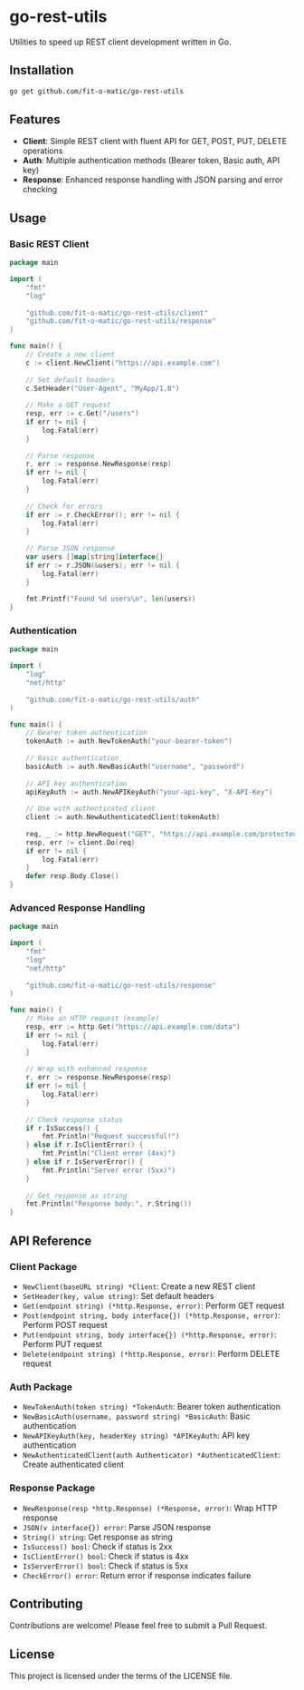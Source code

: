 # go-rest-utils

Utilities to speed up REST client development written in Go.

## Installation

```bash
go get github.com/fit-o-matic/go-rest-utils
```

## Features

- **Client**: Simple REST client with fluent API for GET, POST, PUT, DELETE operations
- **Auth**: Multiple authentication methods (Bearer token, Basic auth, API key)
- **Response**: Enhanced response handling with JSON parsing and error checking

## Usage

### Basic REST Client

```go
package main

import (
    "fmt"
    "log"
    
    "github.com/fit-o-matic/go-rest-utils/client"
    "github.com/fit-o-matic/go-rest-utils/response"
)

func main() {
    // Create a new client
    c := client.NewClient("https://api.example.com")
    
    // Set default headers
    c.SetHeader("User-Agent", "MyApp/1.0")
    
    // Make a GET request
    resp, err := c.Get("/users")
    if err != nil {
        log.Fatal(err)
    }
    
    // Parse response
    r, err := response.NewResponse(resp)
    if err != nil {
        log.Fatal(err)
    }
    
    // Check for errors
    if err := r.CheckError(); err != nil {
        log.Fatal(err)
    }
    
    // Parse JSON response
    var users []map[string]interface{}
    if err := r.JSON(&users); err != nil {
        log.Fatal(err)
    }
    
    fmt.Printf("Found %d users\n", len(users))
}
```

### Authentication

```go
package main

import (
    "log"
    "net/http"
    
    "github.com/fit-o-matic/go-rest-utils/auth"
)

func main() {
    // Bearer token authentication
    tokenAuth := auth.NewTokenAuth("your-bearer-token")
    
    // Basic authentication
    basicAuth := auth.NewBasicAuth("username", "password")
    
    // API key authentication
    apiKeyAuth := auth.NewAPIKeyAuth("your-api-key", "X-API-Key")
    
    // Use with authenticated client
    client := auth.NewAuthenticatedClient(tokenAuth)
    
    req, _ := http.NewRequest("GET", "https://api.example.com/protected", nil)
    resp, err := client.Do(req)
    if err != nil {
        log.Fatal(err)
    }
    defer resp.Body.Close()
}
```

### Advanced Response Handling

```go
package main

import (
    "fmt"
    "log"
    "net/http"
    
    "github.com/fit-o-matic/go-rest-utils/response"
)

func main() {
    // Make an HTTP request (example)
    resp, err := http.Get("https://api.example.com/data")
    if err != nil {
        log.Fatal(err)
    }
    
    // Wrap with enhanced response
    r, err := response.NewResponse(resp)
    if err != nil {
        log.Fatal(err)
    }
    
    // Check response status
    if r.IsSuccess() {
        fmt.Println("Request successful!")
    } else if r.IsClientError() {
        fmt.Println("Client error (4xx)")
    } else if r.IsServerError() {
        fmt.Println("Server error (5xx)")
    }
    
    // Get response as string
    fmt.Println("Response body:", r.String())
}
```

## API Reference

### Client Package

- `NewClient(baseURL string) *Client`: Create a new REST client
- `SetHeader(key, value string)`: Set default headers
- `Get(endpoint string) (*http.Response, error)`: Perform GET request
- `Post(endpoint string, body interface{}) (*http.Response, error)`: Perform POST request
- `Put(endpoint string, body interface{}) (*http.Response, error)`: Perform PUT request
- `Delete(endpoint string) (*http.Response, error)`: Perform DELETE request

### Auth Package

- `NewTokenAuth(token string) *TokenAuth`: Bearer token authentication
- `NewBasicAuth(username, password string) *BasicAuth`: Basic authentication
- `NewAPIKeyAuth(key, headerKey string) *APIKeyAuth`: API key authentication
- `NewAuthenticatedClient(auth Authenticator) *AuthenticatedClient`: Create authenticated client

### Response Package

- `NewResponse(resp *http.Response) (*Response, error)`: Wrap HTTP response
- `JSON(v interface{}) error`: Parse JSON response
- `String() string`: Get response as string
- `IsSuccess() bool`: Check if status is 2xx
- `IsClientError() bool`: Check if status is 4xx
- `IsServerError() bool`: Check if status is 5xx
- `CheckError() error`: Return error if response indicates failure

## Contributing

Contributions are welcome! Please feel free to submit a Pull Request.

## License

This project is licensed under the terms of the LICENSE file.
